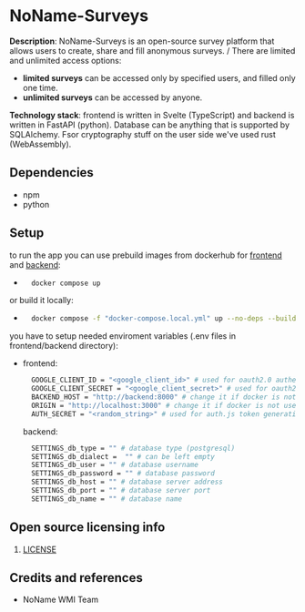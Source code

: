 # NoName-Surveys

**Description**:  NoName-Surveys is an open-source survey platform that allows users to create, share and fill anonymous surveys. /
There are limited and unlimited access options:
- **limited surveys** can be accessed only by specified users, and filled only one time.
- **unlimited surveys** can be accessed by anyone.

**Technology stack**: frontend is written in Svelte (TypeScript) and backend is written in FastAPI (python). Database can be anything that is supported by SQLAlchemy. Fsor cryptography stuff on the user side we've used rust (WebAssembly).

## Dependencies
- npm
- python

## Setup
to run the app you can use prebuild images from dockerhub for [frontend]() and [backend]():
- ```sh
    docker compose up
    ```

or build it locally:
- ```sh
    docker compose -f "docker-compose.local.yml" up --no-deps --build
  ```
you have to setup needed enviroment variables (.env files in frontend/backend directory):
- frontend:
  ```sh
    GOOGLE_CLIENT_ID = "<google_client_id>" # used for oauth2.0 authentication
    GOOGLE_CLIENT_SECRET = "<google_client_secret>" # used for oauth2.0 authentication
    BACKEND_HOST = "http://backend:8000" # change it if docker is not used
    ORIGIN = "http://localhost:3000" # change it if docker is not used
    AUTH_SECRET = "<random_string>" # used for auth.js token generation
  ```
  backend:
  ```sh
    SETTINGS_db_type = "" # database type (postgresql)
    SETTINGS_db_dialect =  "" # can be left empty
    SETTINGS_db_user = "" # database username
    SETTINGS_db_password = "" # database password
    SETTINGS_db_host = "" # database server address
    SETTINGS_db_port = "" # database server port
    SETTINGS_db_name = "" # database name
  ```

## Open source licensing info
1. [LICENSE](LICENSE)

## Credits and references
- NoName WMI Team
